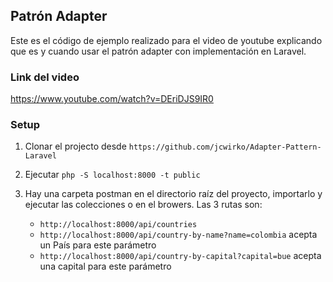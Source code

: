 
## Patrón Adapter

Este es el código de ejemplo realizado para el video de youtube explicando que es y cuando usar
el patrón adapter con implementación en Laravel.

### Link del video

https://www.youtube.com/watch?v=DEriDJS9IR0

### Setup

 1. Clonar el projecto desde `https://github.com/jcwirko/Adapter-Pattern-Laravel`
 2. Ejecutar `php -S localhost:8000 -t public`
 3. Hay una carpeta postman en el directorio raíz del proyecto, importarlo y ejecutar las colecciones 
    o en el browers. Las 3 rutas son:
   
    - `http://localhost:8000/api/countries`
    - `http://localhost:8000/api/country-by-name?name=colombia` acepta un País para este parámetro
    - `http://localhost:8000/api/country-by-capital?capital=bue` acepta una capital para este parámetro
    
